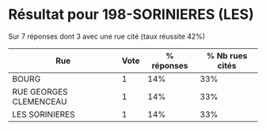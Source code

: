 # Résultat pour 198-SORINIERES (LES)

Sur 7 réponses dont 3 avec une rue cité (taux réussite 42%)

| Rue | Vote | % réponses | % Nb rues cités|
|-----|------|------------|----------------|
| BOURG | 1 | 14% | 33%|
| RUE GEORGES CLEMENCEAU | 1 | 14% | 33%|
| LES SORINIERES | 1 | 14% | 33%|
